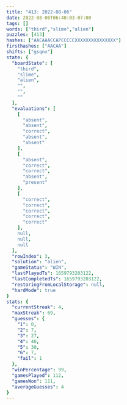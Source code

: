 ```yaml
---
title: "413: 2022-08-06"
date: 2022-08-06T06:40:03-07:00
tags: []
words: ["third","slime","alien"]
puzzles: [413]
hashes: ["AACAAACCAPCCCCCXXXXXXXXXXXXXXX"]
firsthashes: ["AACAA"]
shifts: ["gsqnx"]
state: {
  "boardState": [
    "third",
    "slime",
    "alien",
    "",
    "",
    ""
  ],
  "evaluations": [
    [
      "absent",
      "absent",
      "correct",
      "absent",
      "absent"
    ],
    [
      "absent",
      "correct",
      "correct",
      "absent",
      "present"
    ],
    [
      "correct",
      "correct",
      "correct",
      "correct",
      "correct"
    ],
    null,
    null,
    null
  ],
  "rowIndex": 3,
  "solution": "alien",
  "gameStatus": "WIN",
  "lastPlayedTs": 1659793203122,
  "lastCompletedTs": 1659793203122,
  "restoringFromLocalStorage": null,
  "hardMode": true
}
stats: {
  "currentStreak": 4,
  "maxStreak": 69,
  "guesses": {
    "1": 0,
    "2": 7,
    "3": 27,
    "4": 40,
    "5": 30,
    "6": 7,
    "fail": 1
  },
  "winPercentage": 99,
  "gamesPlayed": 112,
  "gamesWon": 111,
  "averageGuesses": 4
}
---
```


<!-- more -->
